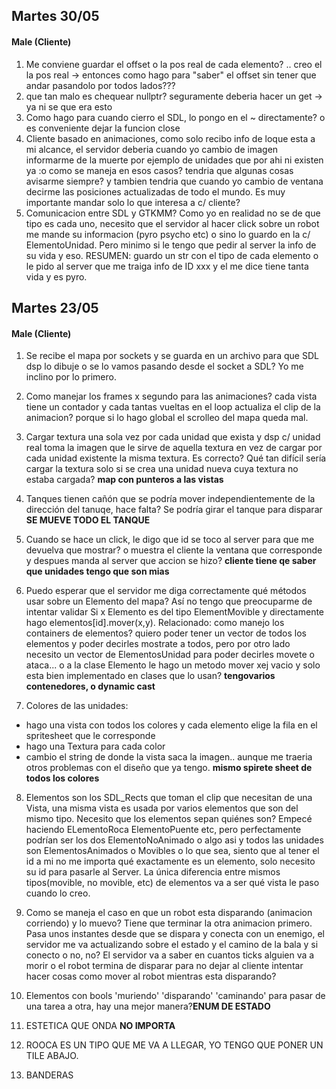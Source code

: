 ## Martes 30/05 ##
#### Male (Cliente) ####
1. Me conviene guardar el offset o la pos real de cada elemento? .. creo el la pos real -> entonces como hago para "saber" el offset sin tener que andar pasandolo por todos lados???
2. que tan malo es chequear nullptr? seguramente deberia hacer un get -> ya ni se que era esto
3. Como hago para cuando cierro el SDL, lo pongo en el ~ directamente? o es conveniente dejar la funcion close
4. Cliente basado en animaciones, como solo recibo info de loque esta a mi alcance, el servidor deberia cuando yo cambio de imagen informarme de la muerte por ejemplo de 
	unidades que por ahi ni existen ya :o como se maneja en esos casos? tendria que algunas cosas avisarme siempre? y tambien tendria que cuando yo cambio de ventana
	decirme las posiciones actualizadas de todo el mundo. Es muy importante mandar solo lo que interesa a c/ cliente? 
5. Comunicacion entre SDL y GTKMM? Como yo en realidad no se de que tipo es cada uno, necesito que el servidor al hacer click sobre un robot me mande su informacion (pyro psycho etc) o sino lo guardo en la c/ ElementoUnidad. Pero minimo si le tengo que pedir al server la info de su vida y eso. RESUMEN: guardo un str con el tipo de cada elemento o le pido al server que me traiga info de ID xxx y el me dice tiene tanta vida y es pyro.


## Martes 23/05 ##
#### Male (Cliente) ####
1. Se recibe el mapa por sockets y se guarda en un archivo para que SDL dsp lo dibuje o se lo vamos pasando desde el socket a SDL? Yo me inclino por lo primero. 

2. Como manejar los frames x segundo para las animaciones? cada vista tiene un contador y cada tantas vueltas en el loop actualiza el clip de la animacion? porque si lo hago global el scrolleo del mapa queda mal.

3. Cargar textura una sola vez por cada unidad que exista y dsp c/ unidad real toma la imagen que le sirve de aquella textura en vez de cargar por cada unidad existente la misma textura. Es correcto? Qué tan difícil sería cargar la textura solo si se crea una unidad nueva cuya textura no estaba cargada? __map con punteros a las vistas__

4. Tanques tienen cañón que se podría mover independientemente de la dirección del tanuqe, hace falta? Se podría girar el tanque para disparar __SE  MUEVE TODO EL TANQUE__

5. Cuando se hace un click, le digo que id se toco al server para que me devuelva que mostrar? o muestra el cliente la ventana que corresponde y despues manda al server que accion se hizo? __cliente tiene qe saber que unidades tengo que son mias__

6. Puedo esperar que el servidor me diga correctamente qué métodos usar sobre un Elemento del mapa? Así no tengo que preocuparme de intentar validar Si x Elemento es del tipo ElementMovible y directamente hago elementos[id].mover(x,y). Relacionado: como manejo los containers de elementos? quiero poder tener un vector de todos los elementos y poder decirles mostrate a todos, pero por otro lado necesito un vector de ElementosUnidad para poder decirles movete o ataca...  o a la clase Elemento le hago un metodo mover xej vacio y solo esta bien implementado en clases que lo usan? __tengovarios contenedores, o dynamic cast__

7. Colores de las unidades:
  * hago una vista con todos los colores y cada elemento elige la fila en el spritesheet que le corresponde
  * hago una Textura para cada color
  * cambio el string de donde la vista saca la imagen.. aunque me traeria otros problemas con el diseño que ya tengo.
  __mismo spirete sheet de todos los colores__
  
8. Elementos son los SDL_Rects que toman el clip que necesitan de una Vista, una misma vista es usada por varios elementos que son del mismo tipo. Necesito que los elementos sepan quiénes son? Empecé haciendo ELementoRoca ElementoPuente etc, pero perfectamente podrían ser los dos ElementoNoAnimado o algo asi y todos las unidades son ElementosAnimados o Movibles o lo que sea, siento que al tener el id a mi no me importa qué exactamente es un elemento, solo necesito su id para pasarle al Server. La única diferencia entre mismos tipos(movible, no movible, etc) de elementos va a ser qué vista le paso cuando lo creo.

9. Como se maneja el caso en que un robot esta disparando (animacion corriendo) y lo muevo? Tiene que terminar la otra animacion primero. Pasa unos instantes desde que se dispara y conecta con un enemigo, el servidor me va actualizando sobre el estado y el camino de la bala y si conecto o no, no? El servidor va a saber en cuantos ticks alguien va a morir o el robot termina de disparar para no dejar al cliente intentar hacer cosas como mover al robot mientras esta disparando?

10. Elementos con bools 'muriendo' 'disparando' 'caminando' para pasar de una tarea a otra, hay una mejor manera?__ENUM DE ESTADO__

11. ESTETICA QUE ONDA __NO IMPORTA__


12. ROOCA ES UN TIPO QUE ME VA A LLEGAR, YO TENGO QUE PONER UN TILE ABAJO.

13. BANDERAS 
